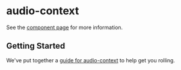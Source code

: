 audio-context
================

See the [component page](http://Winchestro.github.io/audio-context) for more information.

## Getting Started

We've put together a [guide for audio-context](http://www.polymer-project.org/docs/start/reusableelements.html) to help get you rolling.
